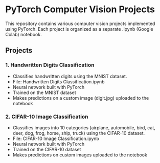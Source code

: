 # PyTorch Computer Vision Projects

This repository contains various computer vision projects implemented using PyTorch. Each project is organized as a separate .ipynb (Google Colab) notebook.

## Projects
### 1. Handwritten Digits Classification
* Classifies handwritten digits using the MNIST dataset.
* File: Handwritten Digits Classification.ipynb
* Neural network built with PyTorch
* Trained on the MNIST dataset
* Makes predictions on a custom image (digit.jpg) uploaded to the notebook

### 2. CIFAR-10 Image Classification
* Classifies images into 10 categories (airplane, automobile, bird, cat, deer, dog, frog, horse, ship, truck) using the CIFAR-10 dataset.
* File: CIFAR-10 Image Classification.ipynb
* Neural network built with PyTorch
* Trained on the CIFAR-10 dataset
* Makes predictions on custom images uploaded to the notebook
